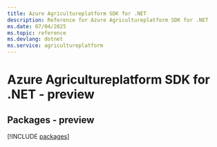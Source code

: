 ```yaml
---
title: Azure Agricultureplatform SDK for .NET
description: Reference for Azure Agricultureplatform SDK for .NET
ms.date: 07/04/2025
ms.topic: reference
ms.devlang: dotnet
ms.service: agricultureplatform
---
```

# Azure Agricultureplatform SDK for .NET - preview
## Packages - preview
[!INCLUDE [packages](agricultureplatform-index.md)]